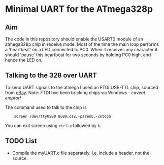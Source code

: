 Minimal UART for the ATmega328p
===============================

## Aim

The code in this repository should enable the USART0 module of an atmega328p chip in receive mode.
Most of the time the main loop performs a 'heartbeat' on a LED connected to PC0.
When it receives any character it should 'pause' this heartbeat for two seconds by holding PC0 high,
and hence the LED on.

## Talking to the 328 over UART

To send UART signals to the atmega I used an FTDI USB-TTL chip, sourced from [eBay](http://www.ebay.com/itm/FTDI-Basic-Breakout-USB-TTL-6-PIN-3-3-5V-With-Free-USB-Cable-For-Arduino-/320907184616?ssPageName=ADME:L:OC:GB:3160).
Note: FTDI hve been bricking chips via Windows - *caveat emptor!*

The command used to talk to the chip is
```
	screen /dev/ttyUSB0 9600,cs8,-parenb,-cstopb
```
You can exit screen using `ctrl-a` followed by `k`.

## TODO List

* Compile the myUART.c file seperately. i.e. include a header, not the source.
